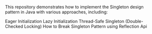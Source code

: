 This repository demonstrates how to implement the Singleton design pattern in Java with various approaches, including:

Eager Initialization
Lazy Initialization
Thread-Safe Singleton (Double-Checked Locking)
How to Break Singleton Pattern using Reflection Api
